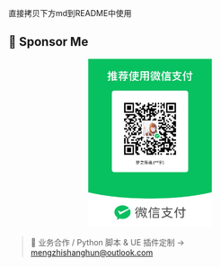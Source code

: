 直接拷贝下方md到README中使用

## 💖 Sponsor Me

<p align="center">
  <img src="https://raw.githubusercontent.com/mengzhishanghun/mengzhishanghun/main/PayCodes/WeChatPay.jpg" width="220"/>
  <!-- 如有支付宝也可添加 -->
  <!-- <img src="https://raw.githubusercontent.com/mengzhishanghun/mengzhishanghun/main/PayCodes/Alipay.jpg" width="220"/> -->
</p>

> 💼 业务合作 / Python 脚本 & UE 插件定制 → [mengzhishanghun@outlook.com](mailto:mengzhishanghun@outlook.com)